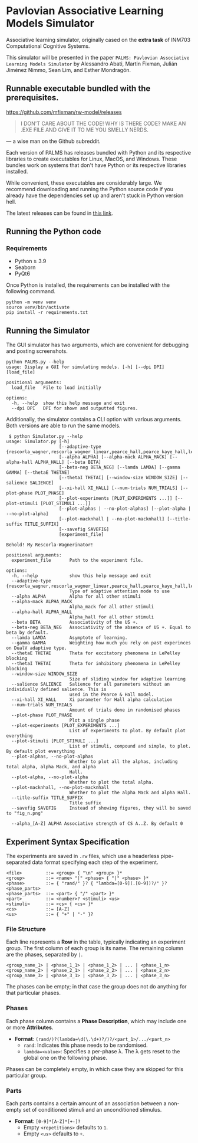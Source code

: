 # **P**avlovian **A**ssociative **L**earning **M**odels **S**imulator

Associative learning simulator, originally cased on the **extra task** of INM703 Computational Cognitive Systems.

This simulator will be presented in the paper ``PALMS: Pavlovian Associative Learning Models Simulator`` by Alessandro Abati, Martin Fixman, Julián Jiménez Nimmo, Sean Lim, and Esther Mondragón.

## Runnable executable bundled with the prerequisites.

https://github.com/mfixman/rw-model/releases

> I DON'T CARE ABOUT THE CODE! WHY IS THERE CODE? MAKE AN .EXE FILE AND GIVE IT TO ME YOU SMELLY NERDS.

— a wise man on the Github subreddit.

Each version of PALMS has releases bundled with Python and its respective libraries to create executables for Linux, MacOS, and Windows. These bundles work on systems that don't have Python or its respective libraries installed.

While convenient, these executables are considerably large. We recommend downloading and running the Python source code if you already have the dependencies set up and aren't stuck in Python version hell.

The latest releases can be found in [this link](https://github.com/mfixman/rw-model/releases).

## Running the Python code

### Requirements

- Python ≥ 3.9
- Seaborn
- PyQt6

Once Python is installed, the requirements can be installed with the following command.
```
python -m venv venv
source venv/bin/activate
pip install -r requirements.txt
```

## Running the Simulator

The GUI simulator has two arguments, which are convenient for debugging and posting screenshots.

```
python PALMS.py --help
usage: Display a GUI for simulating models. [-h] [--dpi DPI] [load_file]

positional arguments:
  load_file   File to load initially

options:
  -h, --help  show this help message and exit
  --dpi DPI   DPI for shown and outputted figures.
```

Additionally, the simulator contains a CLI option with various arguments. Both versions are able to run the same models.

```
 $ python Simulator.py --help
usage: Simulator.py [-h]
                    [--adaptive-type {rescorla_wagner,rescorla_wagner_linear,pearce_hall,pearce_kaye_hall,le_pelley,le_pelley_hybrid,rescorla_wagner_exponential,mack,hall,macknhall,new_dual_v,dualmack,hybrid}]
                    [--alpha ALPHA] [--alpha-mack ALPHA_MACK] [--alpha-hall ALPHA_HALL] [--beta BETA]
                    [--beta-neg BETA_NEG] [--lamda LAMDA] [--gamma GAMMA] [--thetaE THETAE]
                    [--thetaI THETAI] [--window-size WINDOW_SIZE] [--salience SALIENCE]
                    [--xi-hall XI_HALL] [--num-trials NUM_TRIALS] [--plot-phase PLOT_PHASE]
                    [--plot-experiments [PLOT_EXPERIMENTS ...]] [--plot-stimuli [PLOT_STIMULI ...]]
                    [--plot-alphas | --no-plot-alphas] [--plot-alpha | --no-plot-alpha]
                    [--plot-macknhall | --no-plot-macknhall] [--title-suffix TITLE_SUFFIX]
                    [--savefig SAVEFIG]
                    [experiment_file]

Behold! My Rescorla-Wagnerinator!

positional arguments:
  experiment_file       Path to the experiment file.

options:
  -h, --help            show this help message and exit
  --adaptive-type {rescorla_wagner,rescorla_wagner_linear,pearce_hall,pearce_kaye_hall,le_pelley,le_pelley_hybrid,rescorla_wagner_exponential,mack,hall,macknhall,new_dual_v,dualmack,hybrid}
                        Type of adaptive attention mode to use
  --alpha ALPHA         Alpha for all other stimuli
  --alpha-mack ALPHA_MACK
                        Alpha_mack for all other stimuli
  --alpha-hall ALPHA_HALL
                        Alpha_hall for all other stimuli
  --beta BETA           Associativity of the US +.
  --beta-neg BETA_NEG   Associativity of the absence of US +. Equal to beta by default.
  --lamda LAMDA         Asymptote of learning.
  --gamma GAMMA         Weighting how much you rely on past experinces on DualV adaptive type.
  --thetaE THETAE       Theta for excitatory phenomena in LePelley blocking
  --thetaI THETAI       Theta for inhibitory phenomena in LePelley blocking
  --window-size WINDOW_SIZE
                        Size of sliding window for adaptive learning
  --salience SALIENCE   Salience for all parameters without an individually defined salience. This is
                        used in the Pearce & Hall model.
  --xi-hall XI_HALL     Xi parameter for Hall alpha calculation
  --num-trials NUM_TRIALS
                        Amount of trials done in randomised phases
  --plot-phase PLOT_PHASE
                        Plot a single phase
  --plot-experiments [PLOT_EXPERIMENTS ...]
                        List of experiments to plot. By default plot everything
  --plot-stimuli [PLOT_STIMULI ...]
                        List of stimuli, compound and simple, to plot. By default plot everything
  --plot-alphas, --no-plot-alphas
                        Whether to plot all the alphas, including total alpha, alpha Mack, and alpha
                        Hall.
  --plot-alpha, --no-plot-alpha
                        Whether to plot the total alpha.
  --plot-macknhall, --no-plot-macknhall
                        Whether to plot the alpha Mack and alpha Hall.
  --title-suffix TITLE_SUFFIX
                        Title suffix
  --savefig SAVEFIG     Instead of showing figures, they will be saved to "fig_n.png"

  --alpha_[A-Z] ALPHA Associative strength of CS A..Z. By default 0
```

## Experiment Syntax Specification
The experiments are saved in `.rw` files, which use a headerless pipe-separated data format specifying each step of the experiment.

```
<file>         ::= <group> { "\n" <group> }*
<group>        ::= <name> "|" <phase> { "|" <phase> }*
<phase>        ::= { "rand/" }? { "lambda=[0-9](.[0-9])?/" }? <phase_parts>
<phase_parts>  ::= <part> { "/" <part> }*
<part>         ::= <number>? <stimuli> <us>
<stimuli>      ::= <cs> { <cs> }*
<cs>           ::= [A-Z]
<us>           ::= { "+" | "-" }?
```

### File Structure
Each line represents a **Row** in the table, typically indicating an experiment group.
The first column of each group is its name. The remaining column are the phases, separated by `|`.

```
<group_name_1> | <phase_1_1> | <phase_1_2> | ... | <phase_1_n>
<group_name_2> | <phase_2_1> | <phase_2_2> | ... | <phase_2_n>
<group_name_3> | <phase_3_1> | <phase_3_2> | ... | <phase_3_n>
```

The phases can be empty; in that case the group does not do anything for that particular phases.

### Phases

Each phase column contains a **Phase Description**, which may include one or more **Attributes**.

- **Format**: `(rand/)?(lambda=\d(\.\d+)?/)?/<part_1>/.../<part_n>`
  - `rand`: Indicates this phase needs to be randomised.
  - `lambda=<value>`: Specifies a per-phase λ. The λ gets reset to the global one on the following phase.

Phases can be completely empty, in which case they are skipped for this particular group.

### Parts
Each parts contains a certain amount of an association between a non-empty set of conditioned stimuli and an unconditioned stimulus.
- **Format**: `[0-9]*[A-Z]*[+-]?`
  - Empty `<repetitions>` defaults to `1`.
  - Empty `<us>` defaults to `+`.
